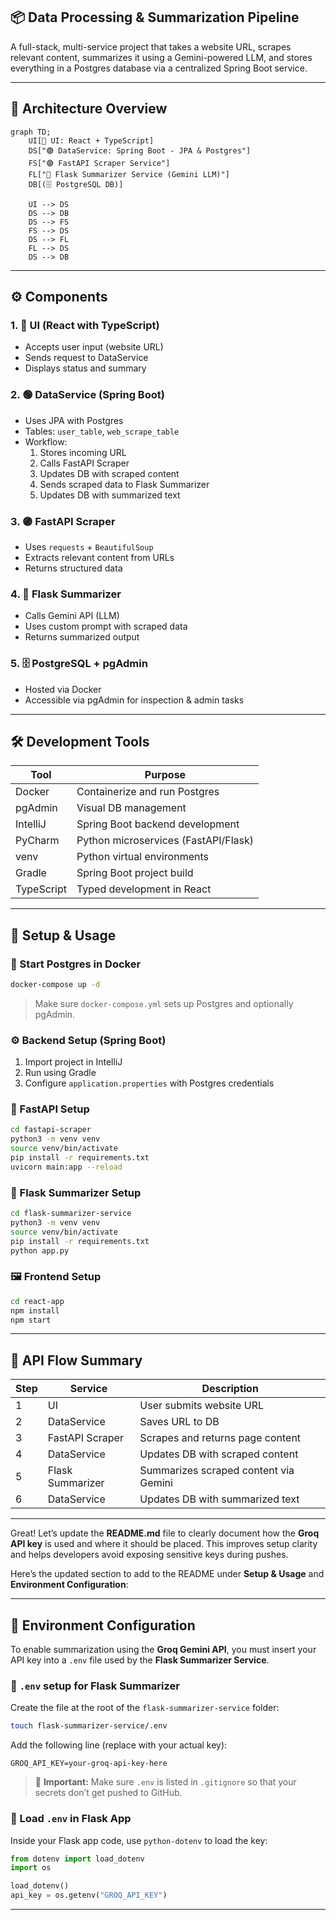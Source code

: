 ## 📦 Data Processing & Summarization Pipeline

A full-stack, multi-service project that takes a website URL, scrapes relevant content, summarizes it using a Gemini-powered LLM, and stores everything in a Postgres database via a centralized Spring Boot service.

---

## 🧱 Architecture Overview


```mermaid
graph TD;
    UI[🔵 UI: React + TypeScript]
    DS["🟢 DataService: Spring Boot - JPA & Postgres"]
    FS["🟣 FastAPI Scraper Service"]
    FL["🔴 Flask Summarizer Service (Gemini LLM)"]
    DB[(🗄️ PostgreSQL DB)]

    UI --> DS
    DS --> DB
    DS --> FS
    FS --> DS
    DS --> FL
    FL --> DS
    DS --> DB
```

---

## ⚙️ Components

### 1. 🔵 UI (React with TypeScript)
- Accepts user input (website URL)
- Sends request to DataService
- Displays status and summary

### 2. 🟢 DataService (Spring Boot)
- Uses JPA with Postgres
- Tables: `user_table`, `web_scrape_table`
- Workflow:
  1. Stores incoming URL
  2. Calls FastAPI Scraper
  3. Updates DB with scraped content
  4. Sends scraped data to Flask Summarizer
  5. Updates DB with summarized text

### 3. 🟣 FastAPI Scraper
- Uses `requests` + `BeautifulSoup`
- Extracts relevant content from URLs
- Returns structured data

### 4. 🔴 Flask Summarizer
- Calls Gemini API (LLM)
- Uses custom prompt with scraped data
- Returns summarized output

### 5. 🗄️ PostgreSQL + pgAdmin
- Hosted via Docker
- Accessible via pgAdmin for inspection & admin tasks

---

## 🛠️ Development Tools

| Tool       | Purpose                            |
|------------|------------------------------------|
| Docker     | Containerize and run Postgres      |
| pgAdmin    | Visual DB management               |
| IntelliJ   | Spring Boot backend development    |
| PyCharm    | Python microservices (FastAPI/Flask) |
| venv       | Python virtual environments        |
| Gradle     | Spring Boot project build          |
| TypeScript | Typed development in React         |

---

## 🚀 Setup & Usage

### 🐳 Start Postgres in Docker
```bash
docker-compose up -d
```
> Make sure `docker-compose.yml` sets up Postgres and optionally pgAdmin.

### ⚙️ Backend Setup (Spring Boot)
1. Import project in IntelliJ
2. Run using Gradle
3. Configure `application.properties` with Postgres credentials

### 🧪 FastAPI Setup
```bash
cd fastapi-scraper
python3 -m venv venv
source venv/bin/activate
pip install -r requirements.txt
uvicorn main:app --reload
```

### 🧠 Flask Summarizer Setup
```bash
cd flask-summarizer-service
python3 -m venv venv
source venv/bin/activate
pip install -r requirements.txt
python app.py
```

### 🖼️ Frontend Setup
```bash
cd react-app
npm install
npm start
```

---

## 📄 API Flow Summary

| Step | Service         | Description                            |
|------|------------------|----------------------------------------|
| 1    | UI               | User submits website URL               |
| 2    | DataService      | Saves URL to DB                        |
| 3    | FastAPI Scraper  | Scrapes and returns page content       |
| 4    | DataService      | Updates DB with scraped content        |
| 5    | Flask Summarizer | Summarizes scraped content via Gemini |
| 6    | DataService      | Updates DB with summarized text        |

---

Great! Let’s update the **README.md** file to clearly document how the **Groq API key** is used and where it should be placed. This improves setup clarity and helps developers avoid exposing sensitive keys during pushes.

Here’s the updated section to add to the README under **Setup & Usage** and **Environment Configuration**:

---

## 🔐 Environment Configuration

To enable summarization using the **Groq Gemini API**, you must insert your API key into a `.env` file used by the **Flask Summarizer Service**.

### 📁 `.env` setup for Flask Summarizer
Create the file at the root of the `flask-summarizer-service` folder:

```bash
touch flask-summarizer-service/.env
```

Add the following line (replace with your actual key):

```env
GROQ_API_KEY=your-groq-api-key-here
```

> 🛑 **Important:** Make sure `.env` is listed in `.gitignore` so that your secrets don’t get pushed to GitHub.

### 🧪 Load `.env` in Flask App
Inside your Flask app code, use `python-dotenv` to load the key:

```python
from dotenv import load_dotenv
import os

load_dotenv()
api_key = os.getenv("GROQ_API_KEY")
```

---

